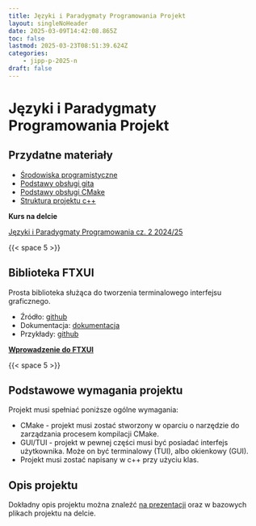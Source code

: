 ```yaml
---
title: Języki i Paradygmaty Programowania Projekt
layout: singleNoHeader
date: 2025-03-09T14:42:08.865Z
toc: false
lastmod: 2025-03-23T08:51:39.624Z
categories:
    - jipp-p-2025-n
draft: false
---
```


# Języki i Paradygmaty Programowania Projekt

## Przydatne materiały


* [Środowiska programistyczne](/page/materials/ide)
* [Podstawy obsługi gita](/page/materials/git)
* [Podstawy obsługi CMake](/page/materials/cmake)
* [Struktura projektu c++](/page/materials/jipp-ii-p-2025-n/proj-structure)

**Kurs na delcie**

[Języki i Paradygmaty Programowania cz. 2 2024/25](https://delta.pk.edu.pl/course/view.php?id=5979)

{{< space 5 >}}

## Biblioteka FTXUI

Prosta biblioteka służąca do tworzenia terminalowego interfejsu graficznego.

* Źródło: [github](https://github.com/ArthurSonzogni/FTXUI)
* Dokumentacja: [dokumentacja](https://arthursonzogni.github.io/FTXUI/)
* Przykłady: [github](https://github.com/ArthurSonzogni/FTXUI/tree/main/examples)

**[Wprowadzenie do FTXUI](/page/materials/ftxui)**

{{< space 5 >}}

## Podstawowe wymagania projektu

Projekt musi spełniać poniższe ogólne wymagania:

* CMake - projekt musi zostać stworzony w oparciu o narzędzie do zarządzania procesem kompilacji CMake.
* GUI/TUI - projekt w pewnej części musi być posiadać interfejs użytkownika. Może on być terminalowy (TUI), albo okienkowy (GUI).
* Projekt musi zostać napisany w c++ przy użyciu klas.

## Opis projektu

Dokładny opis projektu można znaleźć [na prezentacji](https://mckpk-my.sharepoint.com/:p:/g/personal/krzysztof_swaldek_admin_pk_edu_pl/Ebxv3UtEhcZPg4HS4QyfW3QBbapKALglci4RHvggS3yxaA) oraz w bazowych plikach projektu na delcie.

